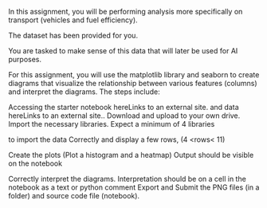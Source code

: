 In this assignment, you will be performing analysis more specifically on transport (vehicles and fuel efficiency). 

The dataset has been provided for you.

You are tasked to make sense of this data that will later be used for AI purposes.

For this assignment, you will use the matplotlib library and seaborn to create diagrams that visualize the relationship between various features (columns) and interpret the diagrams. The steps include:

Accessing the starter notebook hereLinks to an external site. and data hereLinks to an external site.. Download and upload to your own drive. 
Import the necessary libraries. Expect a minimum of 4 libraries

to import the data Correctly and display a few rows,  (4 <rows< 11) 

Create the plots (Plot a histogram and a heatmap) Output should be visible on the notebook

Correctly interpret the diagrams. Interpretation should be on a cell in the notebook as a text or python comment
Export and Submit the PNG files (in a folder) and source code file (notebook).